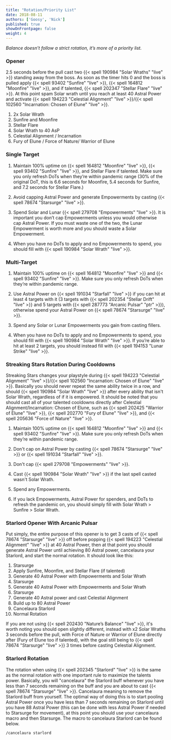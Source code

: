 ```yaml
---
title: "Rotation/Priority List"
date: 2018-08-11
authors: ['Goosy', 'Nick']
published: true
showOnFrontpage: false
weight: 4
---
```


*Balance doesn’t follow a strict rotation, it’s more of a priority list.*

### Opener

2.5 seconds before the pull cast two {{< spell 190984 "Solar Wraths" "live" >}} standing away from the boss. As soon as the timer hits 0 and the boss is pulled apply {{< spell 93402 "Sunfire" "live" >}}, {{< spell 164812 "Moonfire" "live" >}}, and if talented, {{< spell 202347 "Stellar Flare" "live" >}}. At this point spam Solar wrath until you reach at least 40 Astral Power and activate {{< spell 194223 "Celestial Alignment" "live" >}}/{{< spell 102560 "Incarnation: Chosen of Elune" "live" >}}.

1. 2x Solar Wrath
2. Sunfire and Moonfire
3. Stellar Flare
4. Solar Wrath to 40 AsP
5. Celestial Alignment / Incarnation
6. Fury of Elune / Force of Nature/ Warrior of Elune

### Single Target

1. Maintain 100% uptime on {{< spell 164812 "Moonfire" "live" >}}, {{< spell 93402 "Sunfire" "live" >}}, and Stellar Flare if talented. Make sure you only refresh DoTs when they’re within pandemic range (30% of the original DoT, this is 6.6 seconds for Moonfire, 5.4 seconds for Sunfire, and 7.2 seconds for Stellar Flare.)

2. Avoid capping Astral Power and generate Empowerments by casting {{< spell 78674 "Starsurge" "live" >}}.

3. Spend Solar and Lunar {{< spell 279708 "Empowerments" "live" >}}. It is important you don’t cap Empowerments unless you would otherwise cap Astral Power. If you must waste one of the two, the Lunar Empowerment is worth more and you should waste a Solar Empowerment.

4. When you have no DoTs to apply and no Empowerments to spend, you should fill with {{< spell 190984 "Solar Wrath" "live" >}}.

### Multi-Target

1. Maintain 100% uptime on {{< spell 164812 "Moonfire" "live" >}} and {{< spell 93402 "Sunfire" "live" >}}. Make sure you only refresh DoTs when they’re within pandemic range.

2. Use Astral Power on {{< spell 191034 "Starfall" "live" >}} if you can hit at least 4 targets with it (3 targets with {{< spell 202354 "Stellar Drift" "live" >}} and 5 targets with {{< spell 287773 "Arcanic Pulsar" "ptr" >}}), otherwise spend your Astral Power on {{< spell 78674 "Starsurge" "live" >}}.

3. Spend any Solar or Lunar Empowerments you gain from casting fillers.

4. When you have no DoTs to apply and no Empowerments to spend, you should fill with {{< spell 190984 "Solar Wrath" "live" >}}. If you’re able to hit at least 2 targets, you should instead fill with {{< spell 194153 "Lunar Strike" "live" >}}.

### Streaking Stars Rotation During Cooldowns

Streaking Stars changes your playstyle during {{< spell 194223 "Celestial Alignment" "live" >}}/{{< spell 102560 "Incarnation: Chosen of Elune" "live" >}}. Basically you should never repeat the same ability twice in a row, and should {{< spell 190984 "Solar Wrath" "live" >}} after every ability that isn't Solar Wrath, regardless of if it is empowered. It should be noted that you should cast all of your talented cooldowns directly after Celestial Alignment/Incarnation: Chosen of Elune, such as {{< spell 202425 "Warrior of Elune" "live" >}}, {{< spell 202770 "Fury of Elune" "live" >}}, and {{< spell 205636 "Force of Nature" "live" >}}.

1. Maintain 100% uptime on {{< spell 164812 "Moonfire" "live" >}} and {{< spell 93402 "Sunfire" "live" >}}. Make sure you only refresh DoTs when they’re within pandemic range.

2. Don't cap on Astral Power by casting {{< spell 78674 "Starsurge" "live" >}} or {{< spell 191034 "Starfall" "live" >}}.

3. Don't cap {{< spell 279708 "Empowerments" "live" >}}.

4. Cast {{< spell 190984 "Solar Wrath" "live" >}} if the last spell casted wasn't Solar Wrath.

5. Spend any Empowerments.

6. If you lack Empowerments, Astral Power for spenders, and DoTs to refresh the pandemic on, you should simply fill with Solar Wrath > Sunfire > Solar Wrath.

### Starlord Opener With Arcanic Pulsar

Put simply, the entire purpose of this opener is to get 3 casts of {{< spell 78674 "Starsurge" "live" >}} off before popping {{< spell 194223 "Celestial Alignment" "live" >}} at 40 Astral Power, then at that point you should generate Astral Power until achieving 80 Astral power, cancelaura your Starlord, and start the normal rotation. It should look like this:

1. Starsurge
2. Apply Sunfire, Moonfire, and Stellar Flare (if talented)
3. Generate 40 Astral Power with Empowerments and Solar Wrath
4. Starsurge
5. Generate 40 Astral Power with Empowerments and Solar Wrath
6. Starsurge
7. Generate 40 Astral power and cast Celestial Alignment
8. Build up to 80 Astral Power
9. Cancelaura Starlord
10. Normal Rotation

If you are not using {{< spell 202430 "Nature’s Balance" "live" >}}, it's worth noting you should open slightly different, instead with x2 Solar Wraths 3 seconds before the pull, with Force of Nature or Warrior of Elune directly after (Fury of Elune too if talented), with the goal still being to {{< spell 78674 "Starsurge" "live" >}} 3 times before casting Celestial Alignment.

### Starlord Rotation

The rotation when using {{< spell 202345 "Starlord" "live" >}} is the same as the normal rotation with one important rule to maximize the talents power. Basically, you will "cancelaura" the Starlord buff whenever you have less than 7 seconds remaining on the buff and you are about to cast {{< spell 78674 "Starsurge" "live" >}}. Cancelaura meaning to remove the Starlord buff from yourself. The optimal way of doing this is to start pooling Astral Power once you have less than 7 seconds remaining on Starlord until you have 88 Astral Power (this can be done with less Astral Power if needed to Starsurge for movement), at this point you should use your cancelaura macro and then Starsurge. The macro to cancelaura Starlord can be found below.

```
/cancelaura starlord
```


